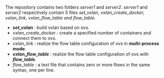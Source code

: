 The repository contains two folders *server1* and *server2*. *server1* and *server2* respectively contain 5 files *set_vxlan, vxlan_create_docker, vxlan_link, vxlan_flow_table and flow_table*.  
* ***set_vxlan*** : build vxlan based on ovs.  
* *vxlan_create_docker* : create a specified number of containers and connect them to ovs.
* *vxlan_link* : realize the flow table configuration of ovs in **multi-process mode**.
* ***vxlan_flow_table*** :  realize the flow table configuration of ovs with ***flow_table***.
* *flow_table* : a text file that contains zero or more flows in the same syntax, one per line.
